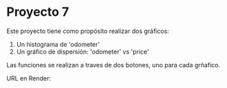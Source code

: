 # Proyecto 7

 Este proyecto tiene como propósito realizar dos gráficos: 
 1. Un histograma de 'odometer'
 2. Un gráfico de dispersión: 'odometer' vs 'price'

 Las funciones se realizan a traves de dos botones, uno para cada grñafico.

 URL en Render:
 
